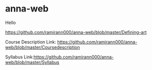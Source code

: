 # anna-web


Hello

https://github.com/ramirann000/anna-web/blob/master/Defining-art

Course Description Link: https://github.com/ramirann000/anna-web/blob/master/Coursedescription

Syllabus Link:https://github.com/ramirann000/anna-web/blob/master/Syllabus
